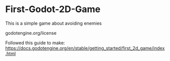 # First-Godot-2D-Game

This is a simple game about avoiding enemies

godotengine.org/license

Followed this guide to make: https://docs.godotengine.org/en/stable/getting_started/first_2d_game/index.html
